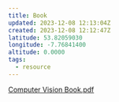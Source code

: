 ```yaml
---
title: Book
updated: 2023-12-08 12:13:04Z
created: 2023-12-08 12:12:47Z
latitude: 53.82059030
longitude: -7.76841400
altitude: 0.0000
tags:
  - resource
---
```


[Computer Vision Book.pdf](../../_resources/Computer%20Vision%20Book.pdf)